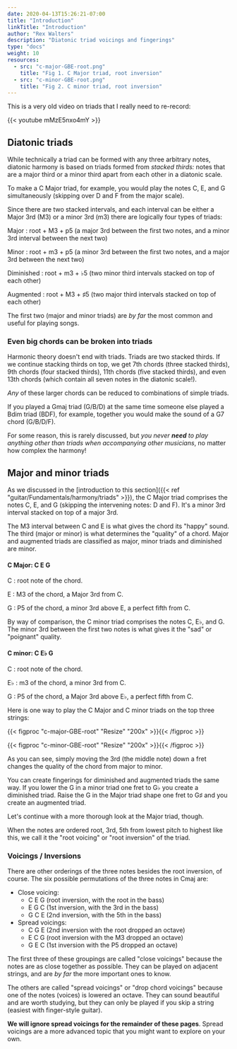 ```yaml
---
date: 2020-04-13T15:26:21-07:00
title: "Introduction"
linkTitle: "Introduction"
author: "Rex Walters"
description: "Diatonic triad voicings and fingerings"
type: "docs"
weight: 10
resources:
  - src: "c-major-GBE-root.png"
    title: "Fig 1. C Major triad, root inversion"
  - src: "c-minor-GBE-root.png"
    title: "Fig 2. C minor triad, root inversion"
---
```


This is a very old video on triads that I really need to re-record:

{{< youtube mMzE5nxo4mY  >}}

## Diatonic triads

While technically a triad can be formed with any three arbitrary notes, diatonic harmony is based on triads formed from *stacked thirds:* notes that are a major third or a minor third apart from each other in a diatonic scale.

To make a C Major triad, for example, you would play the notes C, E, and G simultaneously (skipping over D and F from the major scale).

Since there are two stacked intervals, and each interval can be either a Major 3rd (M3) or a minor 3rd (m3) there are logically four types of triads:

Major
: root + M3 + p5 (a major 3rd between the first two notes, and a minor 3rd interval between the next two)

Minor
: root + m3 + p5 (a minor 3rd between the first two notes, and a major 3rd between the next two)

Diminished
: root + m3 + &flat;5 (two minor third intervals stacked on top of each other)

Augmented
: root + M3 + &sharp;5 (two major third intervals stacked on top of each other)

The first two (major and minor triads) are *by far* the most common and useful for playing songs.

### Even big chords can be broken into triads

Harmonic theory doesn't end with triads. Triads are two stacked thirds. If we continue stacking thirds on top, we get 7th chords (three stacked thirds), 9th chords (four stacked thirds), 11th chords (five stacked thirds), and even 13th chords (which contain all seven notes in the diatonic scale!).

*Any* of these larger chords can be reduced to combinations of simple triads.

If you played a Gmaj triad (G/B/D) at the same time someone else played a Bdim  triad (BDF), for example, together you would make the sound of a G7 chord (G/B/D/F).

For some reason, this is rarely discussed, but *you never **need** to play anything other than triads when accompanying other musicians*, no matter how complex the harmony!

## Major and minor triads

As we discussed in the [introduction to this section]({{< ref "guitar/Fundamentals/harmony/triads" >}}), the C Major triad comprises the notes C, E, and G (skipping the intervening notes: D and F). It's a minor 3rd interval stacked on top of a major 3rd.

The M3 interval between C and E is what gives the chord its "happy" sound. The third (major or minor) is what determines the "quality" of a chord. Major and augmented triads are classified as major, minor triads and diminished are minor.

#### C Major: C E G

C
: root note of the chord.

E
: M3 of the chord, a Major 3rd from C.

G
: P5 of the chord, a minor 3rd above E, a perfect fifth from C.

By way of comparison, the C minor triad comprises the notes C, E&flat;, and G. The minor 3rd between the first two notes is what gives it the "sad" or "poignant" quality.

#### C minor: C E&flat; G

C
: root note of the chord.

E&flat;
: m3 of the chord, a minor 3rd from C.

G
: P5 of the chord, a Major 3rd above E&flat;, a perfect fifth from C.

Here is one way to play the C Major and C minor triads on the top three strings:

{{< figproc "c-major-GBE-root" "Resize" "200x" >}}{{< /figproc >}}

{{< figproc "c-minor-GBE-root" "Resize" "200x" >}}{{< /figproc >}}


As you can see, simply moving the 3rd (the middle note) down a fret changes the quality of the chord from major to minor.

You can create fingerings for diminished and augmented triads the same way. If you lower the G in a minor triad one fret to G&flat; you create a diminished triad. Raise the G in the Major triad shape one fret to G&sharp; and you create an augmented triad.

Let's continue with a more thorough look at the Major triad, though.

When the notes are ordered root, 3rd, 5th from lowest pitch to highest like this, we call it the "root voicing" or "root inversion" of the triad.

### Voicings / Inversions

There are other orderings of the three notes besides the root inversion, of course. The six possible permutations of the three notes in Cmaj are:

* Close voicing:
  * C E G  (root inversion, with the root in the bass)
  * E G C  (1st inversion, with the 3rd in the bass)
  * G C E  (2nd inversion, with the 5th in the bass)
* Spread voicings:
  * C G E (2nd inversion with the root dropped an octave)
  * E C G (root inversion with the M3 dropped an octave)
  * G E C (1st inversion with the P5 dropped an octave)


The first three of these groupings are called "close voicings" because the notes are as close together as possible. They can be played on adjacent strings, and are *by far* the more important ones to know.

The others are called "spread voicings" or "drop chord voicings" because one of the notes (voices) is lowered an octave. They can sound beautiful and are worth studying, but they can only be played if you skip a string (easiest with finger-style guitar).

**We will ignore spread voicings for the remainder of these pages**. Spread voicings are a more advanced topic that you might want to explore on your own.
